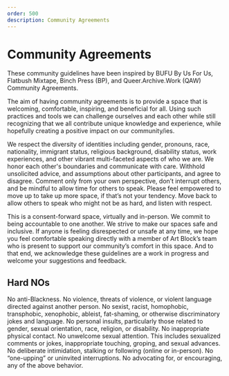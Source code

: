 ```yaml
---
order: 500
description: Community Agreements 
---
```

# Community Agreements 

These community guidelines have been inspired by BUFU By Us For Us, Flatbush Mixtape, Binch Press (BP), and Queer.Archive.Work (QAW)  Community Agreements. 

The aim of having community agreements is to provide a space that is welcoming, comfortable, inspiring, and beneficial for all. Using such practices and tools we can challenge ourselves and each other while still recognizing that we all contribute unique knowledge and experience, while hopefully creating a positive impact on our community/ies.

We respect the diversity of identities including gender, pronouns, race, nationality, immigrant status, religious background, disability status, work experiences, and other vibrant multi-faceted aspects of who we are. We honor each other's boundaries and communicate with care. Withhold unsolicited advice, and assumptions about other participants, and agree to disagree. Comment only from your own perspective, don’t interrupt others, and be mindful to allow time for others to speak. Please feel empowered to move up to take up more space, if that’s not your tendency. Move back to allow others to speak who might not be as hard, and listen with respect. 

This is a consent-forward space, virtually and in-person. We commit to being accountable to one another. We strive to make our spaces safe and inclusive. If anyone is feeling disrespected or unsafe at any time, we hope you feel comfortable speaking directly with a member of Art Block’s team who is present to support our community’s comfort in this space. And to that end, we acknowledge these guidelines are a work in progress and welcome your suggestions and feedback.

## Hard NOs
No anti-Blackness.
No violence, threats of violence, or violent
language directed against another person.
No sexist, racist, homophobic, transphobic, xenophobic, ableist, fat-shaming, or otherwise discriminatory jokes and language.
No personal insults, particularly those related to gender, sexual orientation, race, religion, or disability.
No inappropriate physical contact.
No unwelcome sexual attention. This includes sexualized comments or jokes, inappropriate touching, groping, and sexual advances.
No deliberate intimidation, stalking or following (online or in-person).
No “one-upping” or uninvited interruptions.
No advocating for, or encouraging, any of the above behavior.
